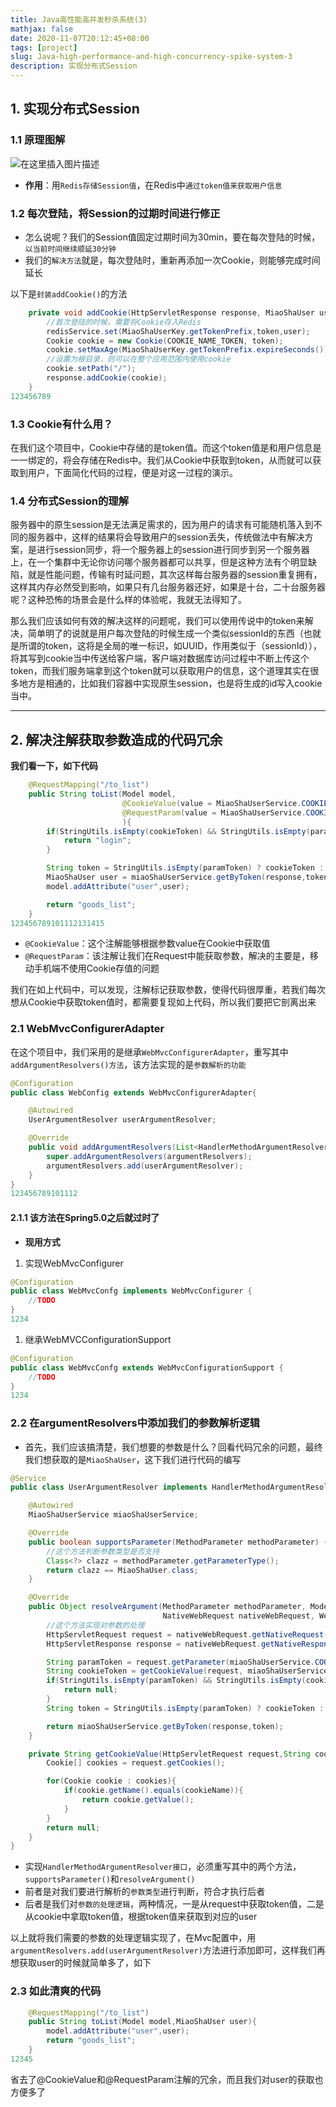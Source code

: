 ```yaml
---
title: Java高性能高并发秒杀系统(3)
mathjax: false
date: 2020-11-07T20:12:45+08:00
tags: [project]
slug: Java-high-performance-and-high-concurrency-spike-system-3
description: 实现分布式Session
---
```


## 1. 实现分布式Session

### 1.1 原理图解

![在这里插入图片描述](https://cdn.kayleh.top/gh/kayleh/cdn2/Java高性能高并发秒杀系统/20200710172401826.png)

- **作用**：用`Redis存储Session值`，在Redis中`通过token值来获取用户信息`

### 1.2 每次登陆，将Session的过期时间进行修正

- 怎么说呢？我们的Session值固定过期时间为30min，要在每次登陆的时候，`以当前时间继续顺延30分钟`
- 我们的`解决方法`就是，每次登陆时，重新再添加一次Cookie，则能够完成时间延长

以下是`封装addCookie()`的方法

```java
    private void addCookie(HttpServletResponse response, MiaoShaUser user, String token) {
    	//首次登陆的时候，需要将Cookie存入Redis
        redisService.set(MiaoShaUserKey.getTokenPrefix,token,user);
        Cookie cookie = new Cookie(COOKIE_NAME_TOKEN, token);
        cookie.setMaxAge(MiaoShaUserKey.getTokenPrefix.expireSeconds());
        //设置为根目录，则可以在整个应用范围内使用cookie
        cookie.setPath("/");
        response.addCookie(cookie);
    }
123456789
```

### 1.3 Cookie有什么用？

在我们这个项目中，Cookie中存储的是token值。而这个token值是和用户信息是一一绑定的，将会存储在Redis中。我们从Cookie中获取到token，从而就可以获取到用户，下面简化代码的过程，便是对这一过程的演示。

### 1.4 分布式Session的理解

服务器中的原生session是无法满足需求的，因为用户的请求有可能随机落入到不同的服务器中，这样的结果将会导致用户的session丢失，传统做法中有解决方案，是进行session同步，将一个服务器上的session进行同步到另一个服务器上，在一个集群中无论你访问哪个服务器都可以共享，但是这种方法有个明显缺陷，就是性能问题，传输有时延问题，其次这样每台服务器的session重复拥有，这样其内存必然受到影响，如果只有几台服务器还好，如果是十台，二十台服务器呢？这种恐怖的场景会是什么样的体验呢，我就无法得知了。

那么我们应该如何有效的解决这样的问题呢，我们可以使用传说中的token来解决，简单明了的说就是用户每次登陆的时候生成一个类似sessionId的东西（也就是所谓的token，这将是全局的唯一标识，如UUID，作用类似于（sessionId）），将其写到cookie当中传送给客户端，客户端对数据库访问过程中不断上传这个token，而我们服务端拿到这个token就可以获取用户的信息，这个道理其实在很多地方是相通的，比如我们容器中实现原生session，也是将生成的id写入cookie当中。

------

## 2. 解决注解获取参数造成的代码冗余

**我们看一下，如下代码**

```java
    @RequestMapping("/to_list")
    public String toList(Model model,
                         @CookieValue(value = MiaoShaUserService.COOKIE_NAME_TOKEN,required = false) String cookieToken,
                         @RequestParam(value = MiaoShaUserService.COOKIE_NAME_TOKEN,required = false) String paramToken,
                         ){
        if(StringUtils.isEmpty(cookieToken) && StringUtils.isEmpty(paramToken)){
            return "login";
        }

        String token = StringUtils.isEmpty(paramToken) ? cookieToken : paramToken;
        MiaoShaUser user = miaoShaUserService.getByToken(response,token);
        model.addAttribute("user",user);

        return "goods_list";
    }
123456789101112131415
```

- `@CookieValue`：这个注解能够根据参数value在Cookie中获取值
- `@RequestParam`：该注解让我们在Request中能获取参数，解决的主要是，移动手机端不使用Cookie存值的问题

我们在如上代码中，可以发现，注解标记获取参数，使得代码很厚重，若我们每次想从Cookie中获取token值时，都需要复现如上代码，所以我们要把它剖离出来

### 2.1 WebMvcConfigurerAdapter

在这个项目中，我们采用的是继承`WebMvcConfigurerAdapter`，重写其中`addArgumentResolvers()方法`，该方法实现的是`参数解析的功能`

```java
@Configuration
public class WebConfig extends WebMvcConfigurerAdapter{

    @Autowired
    UserArgumentResolver userArgumentResolver;

    @Override
    public void addArgumentResolvers(List<HandlerMethodArgumentResolver> argumentResolvers) {
        super.addArgumentResolvers(argumentResolvers);
        argumentResolvers.add(userArgumentResolver);
    }
}
123456789101112
```

#### 2.1.1 该方法在Spring5.0之后就过时了

- **现用方式**

1. 实现WebMvcConfigurer

```java
@Configuration
public class WebMvcConfg implements WebMvcConfigurer {
	//TODO
}
1234
```

1. 继承WebMVCConfigurationSupport

```java
@Configuration
public class WebMvcConfg extends WebMvcConfigurationSupport {
	//TODO
}
1234
```

### 2.2 在argumentResolvers中添加我们的参数解析逻辑

- 首先，我们应该搞清楚，我们想要的参数是什么？回看代码冗余的问题，最终我们想获取的是`MiaoShaUser`，这下我们进行代码的编写

```java
@Service
public class UserArgumentResolver implements HandlerMethodArgumentResolver {

    @Autowired
    MiaoShaUserService miaoShaUserService;

    @Override
    public boolean supportsParameter(MethodParameter methodParameter) {
        //这个方法判断参数类型是否支持
        Class<?> clazz = methodParameter.getParameterType();
        return clazz == MiaoShaUser.class;
    }

    @Override
    public Object resolveArgument(MethodParameter methodParameter, ModelAndViewContainer modelAndViewContainer,
                                  NativeWebRequest nativeWebRequest, WebDataBinderFactory webDataBinderFactory) throws Exception {
        //这个方法实现对参数的处理
        HttpServletRequest request = nativeWebRequest.getNativeRequest(HttpServletRequest.class);
        HttpServletResponse response = nativeWebRequest.getNativeResponse(HttpServletResponse.class);

        String paramToken = request.getParameter(miaoShaUserService.COOKIE_NAME_TOKEN);
        String cookieToken = getCookieValue(request, miaoShaUserService.COOKIE_NAME_TOKEN);
        if(StringUtils.isEmpty(paramToken) && StringUtils.isEmpty(cookieToken)){
            return null;
        }
        String token = StringUtils.isEmpty(paramToken) ? cookieToken : paramToken;

        return miaoShaUserService.getByToken(response,token);
    }

    private String getCookieValue(HttpServletRequest request,String cookieName){
        Cookie[] cookies = request.getCookies();

        for(Cookie cookie : cookies){
            if(cookie.getName().equals(cookieName)){
                return cookie.getValue();
            }
        }
        return null;
    }
}
```

- 实现`HandlerMethodArgumentResolver接口`，必须重写其中的两个方法，`supportsParameter()`和`resolveArgument()`
- 前者是对我们要进行解析的`参数类型`进行判断，符合才执行后者
- 后者是我们对`参数的处理逻辑`，两种情况，一是从request中获取token值，二是从cookie中拿取token值，根据token值来获取到对应的user

以上就将我们需要的参数的处理逻辑实现了，在Mvc配置中，用`argumentResolvers.add(userArgumentResolver)`方法进行添加即可，这样我们再想获取user的时候就简单多了，如下

### 2.3 如此清爽的代码

```java
    @RequestMapping("/to_list")
    public String toList(Model model,MiaoShaUser user){
        model.addAttribute("user",user);
        return "goods_list";
    }
12345
```

省去了@CookieValue和@RequestParam注解的冗余，而且我们对user的获取也方便多了
